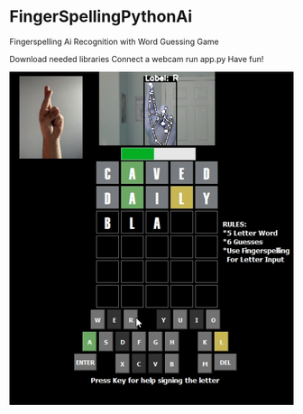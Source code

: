 # FingerSpellingPythonAi
Fingerspelling Ai Recognition with Word Guessing Game 

Download needed libraries 
Connect a webcam
run app.py
Have fun!

![alt text](demo.png?raw=true)

